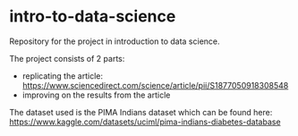 # intro-to-data-science

Repository for the project in introduction to data science.

The project consists of 2 parts:
  - replicating the article: https://www.sciencedirect.com/science/article/pii/S1877050918308548
  - improving on the results from the article

The dataset used is the PIMA Indians dataset which can be found here: https://www.kaggle.com/datasets/uciml/pima-indians-diabetes-database
